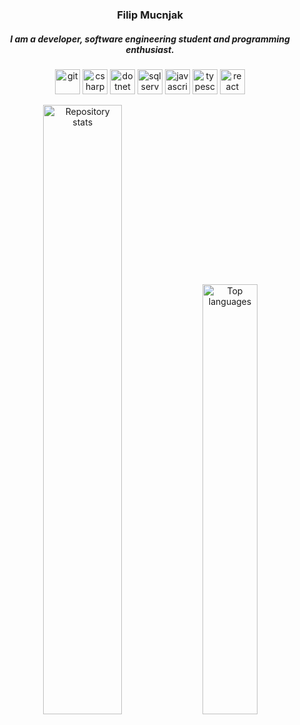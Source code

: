 <h3 align="center">Filip Mucnjak</h3>
<h5 align="center">I am a developer, software engineering student and programming enthusiast.</h5>

<p align="center">
  <img src="https://cdn.jsdelivr.net/gh/devicons/devicon/icons/git/git-original.svg" alt="git" width="40" />
  <img src="https://cdn.jsdelivr.net/gh/devicons/devicon/icons/csharp/csharp-original.svg" alt="csharp" width="40" />
  <img src="https://cdn.jsdelivr.net/gh/devicons/devicon/icons/dotnetcore/dotnetcore-original.svg" alt="dotnet core" width="40" />
  <img src="https://cdn.jsdelivr.net/gh/devicons/devicon/icons/microsoftsqlserver/microsoftsqlserver-plain-wordmark.svg" alt="sqlserver" width="40" />
  <img src="https://cdn.jsdelivr.net/gh/devicons/devicon/icons/javascript/javascript-original.svg" alt="javascript" width="40" />
  <img src="https://cdn.jsdelivr.net/gh/devicons/devicon/icons/typescript/typescript-original.svg" alt="typescript" width="40" />
  <img src="https://cdn.jsdelivr.net/gh/devicons/devicon/icons/react/react-original-wordmark.svg" alt="react" width="40" />
</p>

<div align="center">
  <img src="https://github-readme-stats.vercel.app/api?username=mucnjakf&count_private=true&show_icons=true&theme=github_dark" alt="Repository stats" width="50%" />
  <img src="https://github-readme-stats.vercel.app/api/top-langs/?username=mucnjakf&layout=compact&theme=github_dark" alt="Top languages" width="42%" />
</div>
